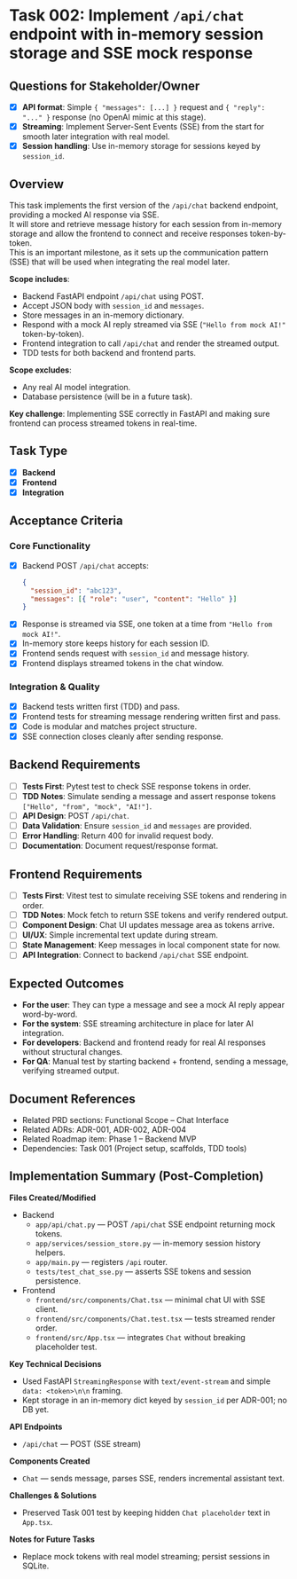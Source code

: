 # Task 002: Implement `/api/chat` endpoint with in-memory session storage and SSE mock response

## Questions for Stakeholder/Owner
- [x] **API format**: Simple `{ "messages": [...] }` request and `{ "reply": "..." }` response (no OpenAI mimic at this stage).
- [x] **Streaming**: Implement Server-Sent Events (SSE) from the start for smooth later integration with real model.
- [x] **Session handling**: Use in-memory storage for sessions keyed by `session_id`.

## Overview
This task implements the first version of the `/api/chat` backend endpoint, providing a mocked AI response via SSE.  
It will store and retrieve message history for each session from in-memory storage and allow the frontend to connect and receive responses token-by-token.  
This is an important milestone, as it sets up the communication pattern (SSE) that will be used when integrating the real model later.

**Scope includes**:
- Backend FastAPI endpoint `/api/chat` using POST.
- Accept JSON body with `session_id` and `messages`.
- Store messages in an in-memory dictionary.
- Respond with a mock AI reply streamed via SSE (`"Hello from mock AI!"` token-by-token).
- Frontend integration to call `/api/chat` and render the streamed output.
- TDD tests for both backend and frontend parts.

**Scope excludes**:
- Any real AI model integration.
- Database persistence (will be in a future task).

**Key challenge**:
Implementing SSE correctly in FastAPI and making sure frontend can process streamed tokens in real-time.

## Task Type
- [x] **Backend**
- [x] **Frontend**
- [x] **Integration**

## Acceptance Criteria
### Core Functionality
- [x] Backend POST `/api/chat` accepts:
  ```json
  {
    "session_id": "abc123",
    "messages": [{ "role": "user", "content": "Hello" }]
  }
  ```
- [x] Response is streamed via SSE, one token at a time from `"Hello from mock AI!"`.
- [x] In-memory store keeps history for each session ID.
- [x] Frontend sends request with `session_id` and message history.
- [x] Frontend displays streamed tokens in the chat window.

### Integration & Quality
- [x] Backend tests written first (TDD) and pass.
- [x] Frontend tests for streaming message rendering written first and pass.
- [x] Code is modular and matches project structure.
- [x] SSE connection closes cleanly after sending response.

## Backend Requirements
- [ ] **Tests First**: Pytest test to check SSE response tokens in order.
- [ ] **TDD Notes**: Simulate sending a message and assert response tokens `["Hello", "from", "mock", "AI!"]`.
- [ ] **API Design**: POST `/api/chat`.
- [ ] **Data Validation**: Ensure `session_id` and `messages` are provided.
- [ ] **Error Handling**: Return 400 for invalid request body.
- [ ] **Documentation**: Document request/response format.

## Frontend Requirements
- [ ] **Tests First**: Vitest test to simulate receiving SSE tokens and rendering in order.
- [ ] **TDD Notes**: Mock fetch to return SSE tokens and verify rendered output.
- [ ] **Component Design**: Chat UI updates message area as tokens arrive.
- [ ] **UI/UX**: Simple incremental text update during stream.
- [ ] **State Management**: Keep messages in local component state for now.
- [ ] **API Integration**: Connect to backend `/api/chat` SSE endpoint.

## Expected Outcomes
- **For the user**: They can type a message and see a mock AI reply appear word-by-word.
- **For the system**: SSE streaming architecture in place for later AI integration.
- **For developers**: Backend and frontend ready for real AI responses without structural changes.
- **For QA**: Manual test by starting backend + frontend, sending a message, verifying streamed output.

## Document References
- Related PRD sections: Functional Scope – Chat Interface
- Related ADRs: ADR-001, ADR-002, ADR-004
- Related Roadmap item: Phase 1 – Backend MVP
- Dependencies: Task 001 (Project setup, scaffolds, TDD tools)

## Implementation Summary (Post-Completion)
**Files Created/Modified**
- Backend
  - `app/api/chat.py` — POST `/api/chat` SSE endpoint returning mock tokens.
  - `app/services/session_store.py` — in-memory session history helpers.
  - `app/main.py` — registers `/api` router.
  - `tests/test_chat_sse.py` — asserts SSE tokens and session persistence.
- Frontend
  - `frontend/src/components/Chat.tsx` — minimal chat UI with SSE client.
  - `frontend/src/components/Chat.test.tsx` — tests streamed render order.
  - `frontend/src/App.tsx` — integrates `Chat` without breaking placeholder test.

**Key Technical Decisions**
- Used FastAPI `StreamingResponse` with `text/event-stream` and simple `data: <token>\n\n` framing.
- Kept storage in an in-memory dict keyed by `session_id` per ADR-001; no DB yet.

**API Endpoints**
- `/api/chat` — POST (SSE stream)

**Components Created**
- `Chat` — sends message, parses SSE, renders incremental assistant text.

**Challenges & Solutions**
- Preserved Task 001 test by keeping hidden `Chat placeholder` text in `App.tsx`.

**Notes for Future Tasks**
- Replace mock tokens with real model streaming; persist sessions in SQLite.
